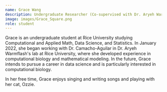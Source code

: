 ```yaml
---
name: Grace Wang
description: Undergraduate Researcher (Co-supervised with Dr. Aryeh Warmflash)
image: images/Grace_Square.png
role: student
---
```


Grace is an undergraduate student at Rice University studying Computational and Applied Math, Data Science, and Statistics. In January 2022, she began working with Dr. Camacho-Aguilar in Dr. Aryeh Warmflash's lab at Rice University, where she developed experience in computational biology and mathematical modeling. In the future, Grace intends to pursue a career in data science and is particularly interested in computational biology.

In her free time, Grace enjoys singing and writing songs and playing with her cat, Ozzie.
